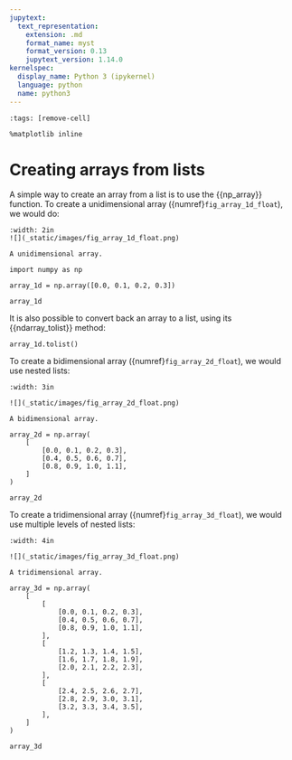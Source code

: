```yaml
---
jupytext:
  text_representation:
    extension: .md
    format_name: myst
    format_version: 0.13
    jupytext_version: 1.14.0
kernelspec:
  display_name: Python 3 (ipykernel)
  language: python
  name: python3
---
```


```{code-cell} ipython3
:tags: [remove-cell]

%matplotlib inline
```

# Creating arrays from lists

A simple way to create an array from a list is to use the {{np_array}} function. To create a unidimensional array ({numref}`fig_array_1d_float`), we would do:

```{figure-md} fig_array_1d_float
:width: 2in
![](_static/images/fig_array_1d_float.png)

A unidimensional array.
```

```{code-cell} ipython3
import numpy as np

array_1d = np.array([0.0, 0.1, 0.2, 0.3])

array_1d
```

It is also possible to convert back an array to a list, using its {{ndarray_tolist}} method:

```{code-cell} ipython3
array_1d.tolist()
```

To create a bidimensional array ({numref}`fig_array_2d_float`), we would use nested lists:

```{figure-md} fig_array_2d_float
:width: 3in

![](_static/images/fig_array_2d_float.png)

A bidimensional array.
```

```{code-cell} ipython3
array_2d = np.array(
    [
        [0.0, 0.1, 0.2, 0.3],
        [0.4, 0.5, 0.6, 0.7],
        [0.8, 0.9, 1.0, 1.1],
    ]
)

array_2d
```


To create a tridimensional array ({numref}`fig_array_3d_float`), we would use multiple levels of nested lists:

```{figure-md} fig_array_3d_float
:width: 4in

![](_static/images/fig_array_3d_float.png)

A tridimensional array.
```

```{code-cell} ipython3
array_3d = np.array(
    [
        [
            [0.0, 0.1, 0.2, 0.3],
            [0.4, 0.5, 0.6, 0.7],
            [0.8, 0.9, 1.0, 1.1],
        ],
        [
            [1.2, 1.3, 1.4, 1.5],
            [1.6, 1.7, 1.8, 1.9],
            [2.0, 2.1, 2.2, 2.3],
        ],
        [
            [2.4, 2.5, 2.6, 2.7],
            [2.8, 2.9, 3.0, 3.1],
            [3.2, 3.3, 3.4, 3.5],
        ],
    ]
)

array_3d
```
